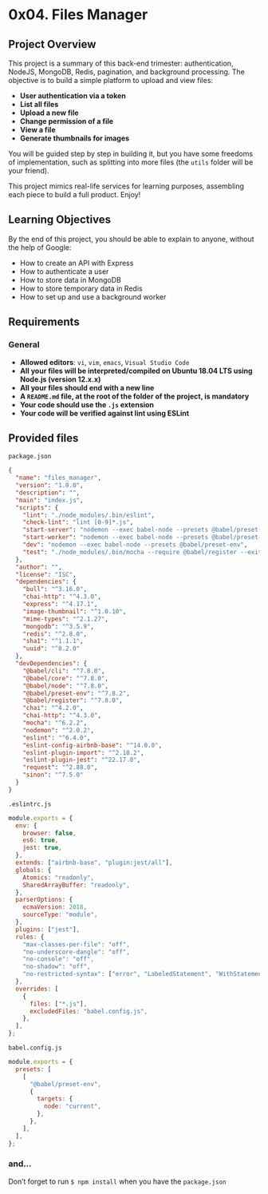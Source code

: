 # 0x04. Files Manager

## Project Overview

This project is a summary of this back-end trimester: authentication, NodeJS, MongoDB, Redis, pagination, and background processing. The objective is to build a simple platform to upload and view files:

- **User authentication via a token**
- **List all files**
- **Upload a new file**
- **Change permission of a file**
- **View a file**
- **Generate thumbnails for images**

You will be guided step by step in building it, but you have some freedoms of implementation, such as splitting into more files (the `utils` folder will be your friend).

This project mimics real-life services for learning purposes, assembling each piece to build a full product. Enjoy!

## Learning Objectives

By the end of this project, you should be able to explain to anyone, without the help of Google:

- How to create an API with Express
- How to authenticate a user
- How to store data in MongoDB
- How to store temporary data in Redis
- How to set up and use a background worker

## Requirements

### General

- **Allowed editors**: `vi`, `vim`, `emacs`, `Visual Studio Code`
- **All your files will be interpreted/compiled on Ubuntu 18.04 LTS using Node.js (version 12.x.x)**
- **All your files should end with a new line**
- **A `README.md` file, at the root of the folder of the project, is mandatory**
- **Your code should use the `.js` extension**
- **Your code will be verified against lint using ESLint**

## Provided files

`package.json`

```json
{
  "name": "files_manager",
  "version": "1.0.0",
  "description": "",
  "main": "index.js",
  "scripts": {
    "lint": "./node_modules/.bin/eslint",
    "check-lint": "lint [0-9]*.js",
    "start-server": "nodemon --exec babel-node --presets @babel/preset-env ./server.js",
    "start-worker": "nodemon --exec babel-node --presets @babel/preset-env ./worker.js",
    "dev": "nodemon --exec babel-node --presets @babel/preset-env",
    "test": "./node_modules/.bin/mocha --require @babel/register --exit"
  },
  "author": "",
  "license": "ISC",
  "dependencies": {
    "bull": "^3.16.0",
    "chai-http": "^4.3.0",
    "express": "^4.17.1",
    "image-thumbnail": "^1.0.10",
    "mime-types": "^2.1.27",
    "mongodb": "^3.5.9",
    "redis": "^2.8.0",
    "sha1": "^1.1.1",
    "uuid": "^8.2.0"
  },
  "devDependencies": {
    "@babel/cli": "^7.8.0",
    "@babel/core": "^7.8.0",
    "@babel/node": "^7.8.0",
    "@babel/preset-env": "^7.8.2",
    "@babel/register": "^7.8.0",
    "chai": "^4.2.0",
    "chai-http": "^4.3.0",
    "mocha": "^6.2.2",
    "nodemon": "^2.0.2",
    "eslint": "^6.4.0",
    "eslint-config-airbnb-base": "^14.0.0",
    "eslint-plugin-import": "^2.18.2",
    "eslint-plugin-jest": "^22.17.0",
    "request": "^2.88.0",
    "sinon": "^7.5.0"
  }
}
```

`.eslintrc.js`

```javascript
module.exports = {
  env: {
    browser: false,
    es6: true,
    jest: true,
  },
  extends: ["airbnb-base", "plugin:jest/all"],
  globals: {
    Atomics: "readonly",
    SharedArrayBuffer: "readonly",
  },
  parserOptions: {
    ecmaVersion: 2018,
    sourceType: "module",
  },
  plugins: ["jest"],
  rules: {
    "max-classes-per-file": "off",
    "no-underscore-dangle": "off",
    "no-console": "off",
    "no-shadow": "off",
    "no-restricted-syntax": ["error", "LabeledStatement", "WithStatement"],
  },
  overrides: [
    {
      files: ["*.js"],
      excludedFiles: "babel.config.js",
    },
  ],
};
```

`babel.config.js`

```javascript
module.exports = {
  presets: [
    [
      "@babel/preset-env",
      {
        targets: {
          node: "current",
        },
      },
    ],
  ],
};
```

### and…

Don’t forget to run `$ npm install` when you have the `package.json`
